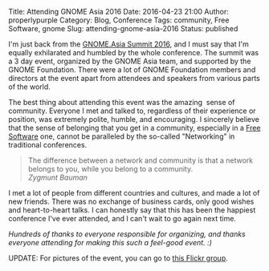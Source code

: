 Title: Attending GNOME Asia 2016
Date: 2016-04-23 21:00
Author: properlypurple
Category: Blog, Conference
Tags: community, Free Software, gnome
Slug: attending-gnome-asia-2016
Status: published

I'm just back from the [GNOME.Asia Summit 2016](http://2016.gnome.asia/), and I must say that I'm equally exhilarated and humbled by the whole conference. The summit was a 3 day event, organized by the GNOME Asia team, and supported by the GNOME Foundation. There were a lot of GNOME Foundation members and directors at the event apart from attendees and speakers from various parts of the world.

The best thing about attending this event was the amazing  sense of community. Everyone I met and talked to, regardless of their experience or position, was extremely polite, humble, and encouraging. I sincerely believe that the sense of belonging that you get in a community, especially in a [Free Software](https://en.wikipedia.org/wiki/Free_software) one, cannot be paralleled by the so-called "Networking" in traditional conferences.

> The difference between a network and community is that a network belongs to you, while you belong to a community.  
> <cite>Zygmunt Bauman</cite>

I met a lot of people from different countries and cultures, and made a lot of new friends. There was no exchange of business cards, only good wishes and heart-to-heart talks. I can honestly say that this has been the happiest conference I've ever attended, and I can't wait to go again next time.

*Hundreds of thanks to everyone responsible for organizing, and thanks everyone attending for making this such a feel-good event. :)*

UPDATE: For pictures of the event, you can go to [this Flickr group](https://flic.kr/g/rHL1i).

 
